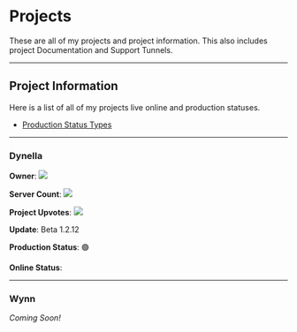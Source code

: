 # Projects
These are all of my projects and project information. This also includes project Documentation and Support Tunnels.

---

## Project Information

Here is a list of all of my projects live online and production statuses.

- [Production Status Types]()

---

### Dynella 

**Owner**: <a href="https://top.gg/bot/909581444110753844">
  <img src="https://top.gg/api/widget/owner/909581444110753844.svg">
</a>

**Server Count**: <a href="https://top.gg/bot/909581444110753844">
  <img src="https://top.gg/api/widget/servers/909581444110753844.svg">
</a>

**Project Upvotes**: <a href="https://top.gg/bot/909581444110753844">
  <img src="https://top.gg/api/widget/upvotes/909581444110753844.svg">
</a>

**Update**: Beta 1.2.12

**Production Status**: 🟢

**Online Status**: 

---

### Wynn

*Coming Soon!*
